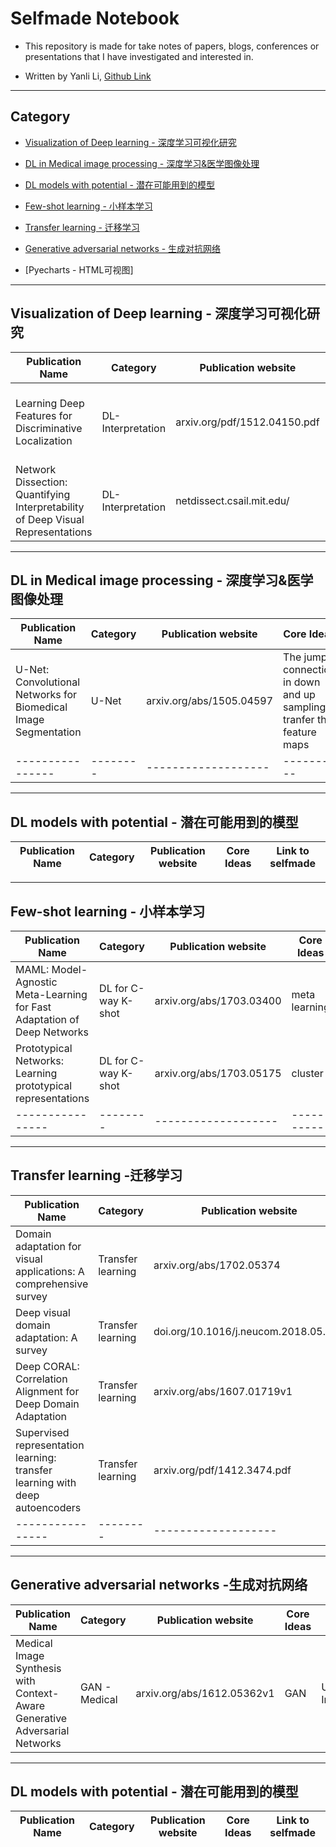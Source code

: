 # Selfmade Notebook

* This repository is made for take notes of papers, blogs, conferences or presentations that I have investigated and interested in.
+ Written by Yanli Li, [Github Link](https://github.com/CesareLink)
---------------------------------------------------------------------------------------------------------------------------------
## Category

* [Visualization of Deep learning - 深度学习可视化研究](#jump1)

* [DL in Medical image processing - 深度学习&医学图像处理](#jump2)

* [DL models with potential - 潜在可能用到的模型](#jump3)

* [Few-shot learning - 小样本学习](#jump4)

* [Transfer learning - 迁移学习](#jump5)

* [Generative adversarial networks - 生成对抗网络](#jump6)

* [Pyecharts - HTML可视图]

--------------------------------------------------------------------

## <span id="jump1"> Visualization of Deep learning - 深度学习可视化研究</span>

| Publication Name | Category | Publication website | Core Ideas | Link to selfmade |
| ---------------- | -------- | ------------------- | ---------- |  --------------- |
| Learning Deep Features for Discriminative Localization | DL-Interpretation | arxiv.org/pdf/1512.04150.pdf | Through GAP to activate the biggest contribution parts | [Link](https://github.com/CesareLink/Selfmade_Noetbook/blob/main/Visualization_of_DL/Learning%20Deep%20Features%20for%20Discriminative%20Localization) |
| Network Dissection: Quantifying Interpretability of Deep Visual Representations | DL-Interpretation | netdissect.csail.mit.edu/ | Under-Investigating | Under-Construction|


--------------------------------------------------------------------

## <span id="jump2"> DL in Medical image processing - 深度学习&医学图像处理</span>

| Publication Name | Category | Publication website | Core Ideas | Link to selfmade |
| ---------------- | -------- | ------------------- | ---------- |  --------------- |
| U-Net: Convolutional Networks for Biomedical Image Segmentation | U-Net | arxiv.org/abs/1505.04597 | The jump connection in down and up sampling, tranfer the feature maps | Under construction |
| ---------------- | -------- | ------------------- | ---------- |  --------------- |



--------------------------------------------------------------------

## <span id="jump3"> DL models with potential - 潜在可能用到的模型</span>

| Publication Name | Category | Publication website | Core Ideas | Link to selfmade |
| ---------------- | -------- | ------------------- | ---------- |  --------------- |


--------------------------------------------------------------------

## <span id="jump4"> Few-shot learning - 小样本学习</span>

| Publication Name | Category | Publication website | Core Ideas | Link to selfmade |
| ---------------- | -------- | ------------------- | ---------- |  --------------- |
| MAML: Model-Agnostic Meta-Learning for Fast Adaptation of Deep Networks | DL for C-way K-shot | arxiv.org/abs/1703.03400 | meta learning |  Under-Investigating |
| Prototypical Networks: Learning prototypical representations  | DL for C-way K-shot | arxiv.org/abs/1703.05175 | cluster |  Under-Investigating |
| ---------------- | -------- | ------------------- | ---------- |  --------------- |

--------------------------------------------------------------------

## <span id="jump5"> Transfer learning -迁移学习</span>

| Publication Name | Category | Publication website | Core Ideas | Link to selfmade |
| ---------------- | -------- | ------------------- | ---------- |  --------------- |
| Domain adaptation for visual applications: A comprehensive survey | Transfer learning | arxiv.org/abs/1702.05374 | Summary |  Under-Investigating |
| Deep visual domain adaptation: A survey | Transfer learning | doi.org/10.1016/j.neucom.2018.05.083 | Summary |  Under-Investigating |
| Deep CORAL: Correlation Alignment for Deep Domain Adaptation |  Transfer learning | arxiv.org/abs/1607.01719v1 | Correlation Alignment | Under-Investigating |
| Supervised representation learning: transfer learning with deep autoencoders | Transfer learning | arxiv.org/pdf/1412.3474.pdf | Auto-encoder |  Under-Investigating |
| ---------------- | -------- | ------------------- | ---------- |  --------------- |




--------------------------------------------------------------------

## <span id="jump6"> Generative adversarial networks -生成对抗网络</span>

| Publication Name | Category | Publication website | Core Ideas | Link to selfmade |
| ---------------- | -------- | ------------------- | ---------- |  --------------- |
| Medical Image Synthesis with Context-Aware Generative Adversarial Networks | GAN - Medical | arxiv.org/abs/1612.05362v1 | GAN |  Under-Investigating |



--------------------------------------------------------------------

## <span id="jump3"> DL models with potential - 潜在可能用到的模型</span>

| Publication Name | Category | Publication website | Core Ideas | Link to selfmade |
| ---------------- | -------- | ------------------- | ---------- |  --------------- |
